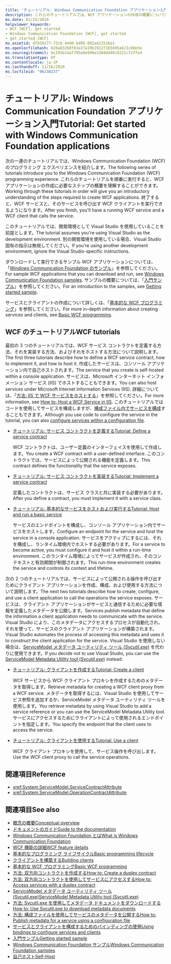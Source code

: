 ```yaml
---
title: 'チュートリアル: Windows Communication Foundation アプリケーション入門'
description: これらのチュートリアルでは、WCF アプリケーションの作成の概要について説明します。
ms.date: 01/25/2019
helpviewer_keywords:
- WCF [WCF], get started
- Windows Communication Foundation [WCF], get started
- get started [WCF]
ms.assetid: df939177-73cb-4440-bd95-092a421516a1
ms.openlocfilehash: 620a83260f01e27a19b19227165695a621c88e5e
ms.sourcegitcommit: bc293b14af795e0e999e3304dd40c0222cf2ffe4
ms.translationtype: HT
ms.contentlocale: ja-JP
ms.lasthandoff: 11/26/2020
ms.locfileid: "96238237"
---
```

# <a name="tutorial-get-started-with-windows-communication-foundation-applications"></a><span data-ttu-id="5026e-103">チュートリアル: Windows Communication Foundation アプリケーション入門</span><span class="sxs-lookup"><span data-stu-id="5026e-103">Tutorial: Get started with Windows Communication Foundation applications</span></span>

<span data-ttu-id="5026e-104">次の一連のチュートリアルでは、Windows Communication Foundation (WCF) のプログラミング エクスペリエンスを紹介します。</span><span class="sxs-lookup"><span data-stu-id="5026e-104">The following series of tutorials introduce you to the Windows Communication Foundation (WCF) programming experience.</span></span> <span data-ttu-id="5026e-105">これらのチュートリアルを順番に実行すると、WCF アプリケーションの作成に必要なステップの概要を理解することができます。</span><span class="sxs-lookup"><span data-stu-id="5026e-105">Working through these tutorials in order will give you an introductory understanding of the steps required to create WCF applications.</span></span> <span data-ttu-id="5026e-106">終了すると、WCF サービスと、そのサービスを呼び出す WCF クライアントを実行できるようになります。</span><span class="sxs-lookup"><span data-stu-id="5026e-106">After you finish, you'll have a running WCF service and a WCF client that calls the service.</span></span>

<span data-ttu-id="5026e-107">このチュートリアルでは、開発環境として Visual Studio を使用していることを前提とします。</span><span class="sxs-lookup"><span data-stu-id="5026e-107">The tutorial assumes you're using Visual Studio as the development environment.</span></span> <span data-ttu-id="5026e-108">別の開発環境を使用している場合、Visual Studio 固有の指示は無視してください。</span><span class="sxs-lookup"><span data-stu-id="5026e-108">If you're using another development environment, ignore the Visual Studio-specific instructions.</span></span>

<span data-ttu-id="5026e-109">ダウンロードして実行できるサンプル WCF アプリケーションについては、「[Windows Communication Foundation のサンプル](samples/index.md)」を参照してください。</span><span class="sxs-lookup"><span data-stu-id="5026e-109">For sample WCF applications that you can download and run, see [Windows Communication Foundation samples](samples/index.md).</span></span> <span data-ttu-id="5026e-110">サンプルの概要については、「[入門サンプル](samples/getting-started-sample.md)」を参照してください。</span><span class="sxs-lookup"><span data-stu-id="5026e-110">For an introduction to the samples, see [Getting started sample](samples/getting-started-sample.md).</span></span>

<span data-ttu-id="5026e-111">サービスとクライアントの作成について詳しくは、「[基本的な WCF プログラミング](basic-wcf-programming.md)」を参照してください。</span><span class="sxs-lookup"><span data-stu-id="5026e-111">For more in-depth information about creating services and clients, see [Basic WCF programming](basic-wcf-programming.md).</span></span>

## <a name="wcf-tutorials"></a><span data-ttu-id="5026e-112">WCF のチュートリアル</span><span class="sxs-lookup"><span data-stu-id="5026e-112">WCF tutorials</span></span>

<span data-ttu-id="5026e-113">最初の 3 つのチュートリアルでは、WCF サービス コントラクトを定義する方法、それを実装する方法、およびそれをホストする方法について説明します。</span><span class="sxs-lookup"><span data-stu-id="5026e-113">The first three tutorials describe how to define a WCF service contract, how to implement it, and how to host it.</span></span> <span data-ttu-id="5026e-114">作成したサービスは、コンソール アプリケーション内で自己ホストされます。</span><span class="sxs-lookup"><span data-stu-id="5026e-114">The service that you create is self-hosted within a console application.</span></span> <span data-ttu-id="5026e-115">サービスは、Microsoft インターネット インフォメーション サービス (IIS) でホストすることもできます。</span><span class="sxs-lookup"><span data-stu-id="5026e-115">You can also host services under Microsoft Internet Information Services (IIS).</span></span> <span data-ttu-id="5026e-116">詳細については、「[方法: IIS で WCF サービスをホストする](feature-details/how-to-host-a-wcf-service-in-iis.md)」を参照してください。</span><span class="sxs-lookup"><span data-stu-id="5026e-116">For more information, see [How to: Host a WCF Service in IIS](feature-details/how-to-host-a-wcf-service-in-iis.md).</span></span> <span data-ttu-id="5026e-117">このチュートリアルではコードを使用してサービスを構成しますが、[構成ファイル内でサービスを構成](configuring-services-using-configuration-files.md)することもできます。</span><span class="sxs-lookup"><span data-stu-id="5026e-117">Although you use code to configure the service in the tutorial, you can also [configure services within a configuration file](configuring-services-using-configuration-files.md).</span></span>

- [<span data-ttu-id="5026e-118">チュートリアル: サービス コントラクトを定義する</span><span class="sxs-lookup"><span data-stu-id="5026e-118">Tutorial: Define a service contract</span></span>](how-to-define-a-wcf-service-contract.md)

    <span data-ttu-id="5026e-119">WCF コントラクトは、ユーザー定義のインターフェイスを使用して作成します。</span><span class="sxs-lookup"><span data-stu-id="5026e-119">You create a WCF contract with a user-defined interface.</span></span> <span data-ttu-id="5026e-120">このコントラクトでは、サービスによって公開される機能を定義します。</span><span class="sxs-lookup"><span data-stu-id="5026e-120">This contract defines the functionality that the service exposes.</span></span>

- [<span data-ttu-id="5026e-121">チュートリアル: サービス コントラクトを実装する</span><span class="sxs-lookup"><span data-stu-id="5026e-121">Tutorial: Implement a service contract</span></span>](how-to-implement-a-wcf-contract.md)

    <span data-ttu-id="5026e-122">定義したコントラクトは、サービス クラスと共に実装する必要があります。</span><span class="sxs-lookup"><span data-stu-id="5026e-122">After you define a contract, you must implement it with a service class.</span></span>

- [<span data-ttu-id="5026e-123">チュートリアル: 基本的なサービスをホストおよび実行する</span><span class="sxs-lookup"><span data-stu-id="5026e-123">Tutorial: Host and run a basic service</span></span>](how-to-host-and-run-a-basic-wcf-service.md)

    <span data-ttu-id="5026e-124">サービスのエンドポイントを構成し、コンソール アプリケーション内でサービスをホストします。</span><span class="sxs-lookup"><span data-stu-id="5026e-124">Configure an endpoint for the service and host the service in a console application.</span></span> <span data-ttu-id="5026e-125">サービスをアクティブにするには、それを構成し、ランタイム環境内でホストする必要があります。</span><span class="sxs-lookup"><span data-stu-id="5026e-125">For a service to become active, you must configure it and host it within a run-time environment.</span></span> <span data-ttu-id="5026e-126">このランタイム環境によってサービスが作成され、そのコンテキストと有効期間が制御されます。</span><span class="sxs-lookup"><span data-stu-id="5026e-126">This run-time environment creates the service and controls its context and lifetime.</span></span>

<span data-ttu-id="5026e-127">次の 2 つのチュートリアルでは、サービスによって公開される操作を呼び出すためにクライアント アプリケーションを作成、構成、および使用する方法について説明します。</span><span class="sxs-lookup"><span data-stu-id="5026e-127">The next two tutorials describe how to create, configure, and use a client application to call the operations the service exposes.</span></span> <span data-ttu-id="5026e-128">サービスは、クライアント アプリケーションがサービスと通信するために必要な情報を定義したメタデータを公開します。</span><span class="sxs-lookup"><span data-stu-id="5026e-128">Services publish metadata that define the information a client application needs to communicate with the service.</span></span> <span data-ttu-id="5026e-129">Visual Studio により、このメタデータにアクセスするプロセスが自動化され、それを使って、サービスのクライアント アプリケーションが構築されます。</span><span class="sxs-lookup"><span data-stu-id="5026e-129">Visual Studio automates the process of accessing this metadata and uses it to construct the client application for the service.</span></span> <span data-ttu-id="5026e-130">Visual Studio を使用しない場合は、[ServiceModel メタデータ ユーティリティ ツール (*Svcutil.exe*)](servicemodel-metadata-utility-tool-svcutil-exe.md) を代わりに使用できます。</span><span class="sxs-lookup"><span data-stu-id="5026e-130">If you decide not to use Visual Studio, you can use the [ServiceModel Metadata Utility tool (*Svcutil.exe*)](servicemodel-metadata-utility-tool-svcutil-exe.md) instead.</span></span>

- [<span data-ttu-id="5026e-131">チュートリアル: クライアントを作成する</span><span class="sxs-lookup"><span data-stu-id="5026e-131">Tutorial: Create a client</span></span>](how-to-create-a-wcf-client.md)

    <span data-ttu-id="5026e-132">WCF サービスから WCF クライアント プロキシを作成するためのメタデータを取得します。</span><span class="sxs-lookup"><span data-stu-id="5026e-132">Retrieve metadata for creating a WCF client proxy from a WCF service.</span></span> <span data-ttu-id="5026e-133">メタデータを取得するには、Visual Studio を使用してサービス参照を追加するか、ServiceModel メタデータ ユーティリティ ツールを使用します。</span><span class="sxs-lookup"><span data-stu-id="5026e-133">You retrieve metadata by using Visual Studio to add a service reference or you can use the ServiceModel Metadata Utility tool.</span></span> <span data-ttu-id="5026e-134">サービスにアクセスするためにクライアントによって使用されるエンドポイントを指定します。</span><span class="sxs-lookup"><span data-stu-id="5026e-134">You specify the endpoint that the client uses to access the service.</span></span>

- [<span data-ttu-id="5026e-135">チュートリアル: クライアントを使用する</span><span class="sxs-lookup"><span data-stu-id="5026e-135">Tutorial: Use a client</span></span>](how-to-use-a-wcf-client.md)

    <span data-ttu-id="5026e-136">WCF クライアント プロキシを使用して、サービス操作を呼び出します。</span><span class="sxs-lookup"><span data-stu-id="5026e-136">Use the WCF client proxy to call the service operations.</span></span>

## <a name="reference"></a><span data-ttu-id="5026e-137">関連項目</span><span class="sxs-lookup"><span data-stu-id="5026e-137">Reference</span></span>

- <xref:System.ServiceModel.ServiceContractAttribute>
- <xref:System.ServiceModel.OperationContractAttribute>

## <a name="see-also"></a><span data-ttu-id="5026e-138">関連項目</span><span class="sxs-lookup"><span data-stu-id="5026e-138">See also</span></span>

- [<span data-ttu-id="5026e-139">概念の概要</span><span class="sxs-lookup"><span data-stu-id="5026e-139">Conceptual overview</span></span>](conceptual-overview.md)
- [<span data-ttu-id="5026e-140">ドキュメントのガイド</span><span class="sxs-lookup"><span data-stu-id="5026e-140">Guide to the documentation</span></span>](guide-to-the-documentation.md)
- [<span data-ttu-id="5026e-141">Windows Communication Foundation とは</span><span class="sxs-lookup"><span data-stu-id="5026e-141">What is Windows Communication Foundation</span></span>](whats-wcf.md)
- [<span data-ttu-id="5026e-142">WCF 機能の詳細</span><span class="sxs-lookup"><span data-stu-id="5026e-142">WCF feature details</span></span>](feature-details/index.md)
- [<span data-ttu-id="5026e-143">基本的なプログラミング ライフサイクル</span><span class="sxs-lookup"><span data-stu-id="5026e-143">Basic programming lifecycle</span></span>](basic-programming-lifecycle.md)
- [<span data-ttu-id="5026e-144">クライアントを構築する</span><span class="sxs-lookup"><span data-stu-id="5026e-144">Building clients</span></span>](building-clients.md)
- [<span data-ttu-id="5026e-145">基本的な WCF プログラミング</span><span class="sxs-lookup"><span data-stu-id="5026e-145">Basic WCF programming</span></span>](basic-wcf-programming.md)
- [<span data-ttu-id="5026e-146">方法: 双方向コントラクトを作成する</span><span class="sxs-lookup"><span data-stu-id="5026e-146">How to: Create a duplex contract</span></span>](feature-details/how-to-create-a-duplex-contract.md)
- [<span data-ttu-id="5026e-147">方法: 双方向コントラクトを使用してサービスにアクセスする</span><span class="sxs-lookup"><span data-stu-id="5026e-147">How to: Access services with a duplex contract</span></span>](feature-details/how-to-access-services-with-a-duplex-contract.md)
- [<span data-ttu-id="5026e-148">ServiceModel メタデータ ユーティリティ ツール (Svcutil.exe)</span><span class="sxs-lookup"><span data-stu-id="5026e-148">ServiceModel Metadata Utility tool (Svcutil.exe)</span></span>](servicemodel-metadata-utility-tool-svcutil-exe.md)
- [<span data-ttu-id="5026e-149">方法: Svcutil.exe を使用してメタデータ ドキュメントをダウンロードする</span><span class="sxs-lookup"><span data-stu-id="5026e-149">How to: Use Svcutil.exe to download metadata documents</span></span>](feature-details/how-to-use-svcutil-exe-to-download-metadata-documents.md)
- [<span data-ttu-id="5026e-150">方法: 構成ファイルを使用してサービスのメタデータを公開する</span><span class="sxs-lookup"><span data-stu-id="5026e-150">How to: Publish metadata for a service using a configuration file</span></span>](feature-details/how-to-publish-metadata-for-a-service-using-a-configuration-file.md)
- [<span data-ttu-id="5026e-151">サービスとクライアントを構成するためのバインディングの使用</span><span class="sxs-lookup"><span data-stu-id="5026e-151">Using bindings to configure services and clients</span></span>](using-bindings-to-configure-services-and-clients.md)
- [<span data-ttu-id="5026e-152">入門サンプル</span><span class="sxs-lookup"><span data-stu-id="5026e-152">Getting started sample</span></span>](samples/getting-started-sample.md)
- [<span data-ttu-id="5026e-153">Windows Communication Foundation サンプル</span><span class="sxs-lookup"><span data-stu-id="5026e-153">Windows Communication Foundation samples</span></span>](samples/index.md)
- [<span data-ttu-id="5026e-154">自己ホスト</span><span class="sxs-lookup"><span data-stu-id="5026e-154">Self-Host</span></span>](samples/self-host.md)
